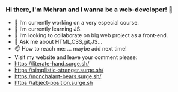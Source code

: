 ### Hi there, I'm Mehran and I wanna be a web-developer! 👋



- 🔭 I’m currently working on a very especial course.
- 🌱 I’m currently learning JS.
- 👯 I’m looking to collaborate on big web project as a front-end.
- 💬 Ask me about HTML,CSS,git,JS...
- 📫 How to reach me: ... maybe add next time!
- Visit my website and leave your comment please:
-   https://literate-hand.surge.sh/
-   https://simplistic-stranger.surge.sh/
-   https://nonchalant-bears.surge.sh/
-   https://abject-position.surge.sh
